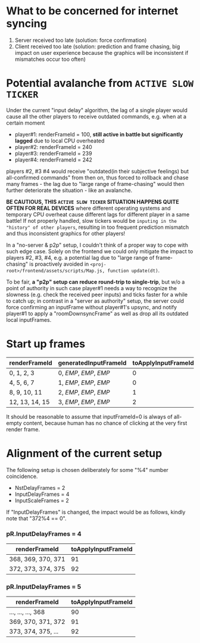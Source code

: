 # What to be concerned for internet syncing
1. Server received too late (solution: force confirmation)
2. Client received too late (solution: prediction and frame chasing, big impact on user experience because the graphics will be inconsistent if mismatches occur too often)

# Potential avalanche from `ACTIVE SLOW TICKER`
Under the current "input delay" algorithm, the lag of a single player would cause all the other players to receive outdated commands, e.g. when at a certain moment   
- player#1: renderFrameId = 100, **still active in battle but significantly lagged** due to local CPU overheated
- player#2: renderFrameId = 240
- player#3: renderFrameId = 239
- player#4: renderFrameId = 242

players #2, #3 #4 would receive "outdated(in their subjective feelings) but all-confirmed commands" from then on, thus forced to rollback and chase many frames - the lag due to "large range of frame-chasing" would then further deteriorate the situation - like an avalanche.   

**BE CAUTIOUS, THIS `ACTIVE SLOW TICKER` SITUATION HAPPENS QUITE OFTEN FOR REAL DEVICES** where different operating systems and temporary CPU overheat cause different lags for different player in a same battle! If not properly handled, slow tickers would be `inputing in the "history" of other players`, resulting in too frequent prediction mismatch and thus inconsistent graphics for other players!

In a "no-server & p2p" setup, I couldn't think of a proper way to cope with such edge case. Solely on the frontend we could only mitigate the impact to players #2, #3, #4, e.g. a potential lag due to "large range of frame-chasing" is proactively avoided in `<proj-root>/frontend/assets/scripts/Map.js, function update(dt)`. 

To be fair, **a "p2p" setup can reduce round-trip to single-trip**, but w/o a point of authority in such case player#1 needs a way to recognize the slowness (e.g. check the received peer inputs) and ticks faster for a while to catch up; in contrast in a "server as authority" setup, the server could force confirming an inputFrame without player#1's upsync, and notify player#1 to apply a "roomDownsyncFrame" as well as drop all its outdated local inputFrames. 

# Start up frames
renderFrameId      |   generatedInputFrameId    |  toApplyInputFrameId            
-------------------|----------------------------|----------------------
0, 1, 2, 3         |   0, _EMP_, _EMP_, _EMP_   |  0
4, 5, 6, 7         |   1, _EMP_, _EMP_, _EMP_   |  0
8, 9, 10, 11       |   2, _EMP_, _EMP_, _EMP_   |  1 
12, 13, 14, 15     |   3, _EMP_, _EMP_, _EMP_   |  2

It should be reasonable to assume that inputFrameId=0 is always of all-empty content, because human has no chance of clicking at the very first render frame.  

# Alignment of the current setup 
The following setup is chosen deliberately for some "%4" number coincidence.
- NstDelayFrames = 2 
- InputDelayFrames = 4
- InputScaleFrames = 2  

If "InputDelayFrames" is changed, the impact would be as follows, kindly note that "372%4 == 0".

### pR.InputDelayFrames = 4
renderFrameId             |   toApplyInputFrameId      
--------------------------|---------------------------------------------------- 
368, 369, 370, 371        |   91
372, 373, 374, 375        |   92       

### pR.InputDelayFrames = 5
renderFrameId             |   toApplyInputFrameId      
--------------------------|---------------------------------------------------- 
..., ..., ..., 368        |   90
369, 370, 371, 372        |   91
373, 374, 375, ...        |   92      
